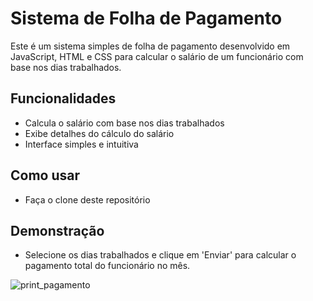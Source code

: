 # Sistema de Folha de Pagamento

Este é um sistema simples de folha de pagamento desenvolvido em JavaScript, HTML e CSS para calcular o salário de um funcionário com base nos dias trabalhados.

## Funcionalidades

- Calcula o salário com base nos dias trabalhados
- Exibe detalhes do cálculo do salário
- Interface simples e intuitiva

## Como usar

- Faça o clone deste repositório


## Demonstração

- Selecione os dias trabalhados e clique em 'Enviar' para calcular o pagamento total do funcionário no mês.

![print_pagamento](https://github.com/brunoroddrigues/Folha-de-pagamento---JS/assets/142831593/4b0e6850-3aad-4386-9394-7fb7e291aa3b)

